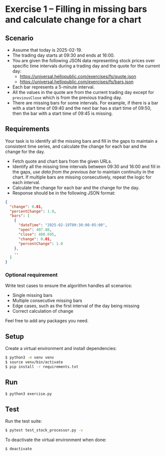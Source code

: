 # Exercise 1 – Filling in missing bars and calculate change for a chart

## Scenario

- Assume that today is 2025-02-19.
- The trading day starts at 09:30 and ends at 16:00.
- You are given the following JSON data representing stock prices over specific time intervals during a trading day and the quote for the current day:
  - https://universal.hellopublic.com/exercises/fs/quote.json
  - https://universal.hellopublic.com/exercises/fs/bars.json
- Each bar represents a 5-minute interval.
- All the values in the quote are from the current trading day except for `previousClose` which is from the previous trading day.
- There are missing bars for some intervals. For example, if there is a bar with a start time of 09:40 and the next bar has a start time of 09:50, then the bar with a start time of 09:45 is missing.


## Requirements

Your task is to identify all the missing bars and fill in the gaps to maintain a consistent time series, and calculate the change for each bar and the change for the day.

- Fetch quote and chart bars from the given URLs.
- Identify all the missing time intervals between 09:30 and 16:00 and fill in the gaps, *use data from the previous bar* to maintain continuity in the chart. If multiple bars are missing consecutively, repeat the logic for each interval.
- Calculate the change for each bar and the change for the day.
- Response should be in the following JSON format:

```json
{
  "change": 0.01,
  "percentChange": 1.0,
  "bars": [
    {
      "dateTime": "2025-02-19T09:30:00-05:00",
      "open": 407.88,
      "close": 408.695,
      "change": 0.01,
      "percentChange": 1.0
    },
    ..
  ]
}
```

### Optional requirement

Write test cases to ensure the algorithm handles all scenarios:
- Single missing bars
- Multiple consecutive missing bars
- Edge cases, such as the first interval of the day being missing
- Correct calculation of change


Feel free to add any packages you need.

## Setup

Create a virtual environment and install dependencies:

```bash
$ python3 -m venv venv
$ source venv/bin/activate
$ pip install -r requirements.txt
```

## Run

```bash
$ python3 exercise.py
```

## Test

Run the test suite:

```bash
$ pytest test_stock_processor.py -v
```

To deactivate the virtual environment when done:

```bash
$ deactivate
```
